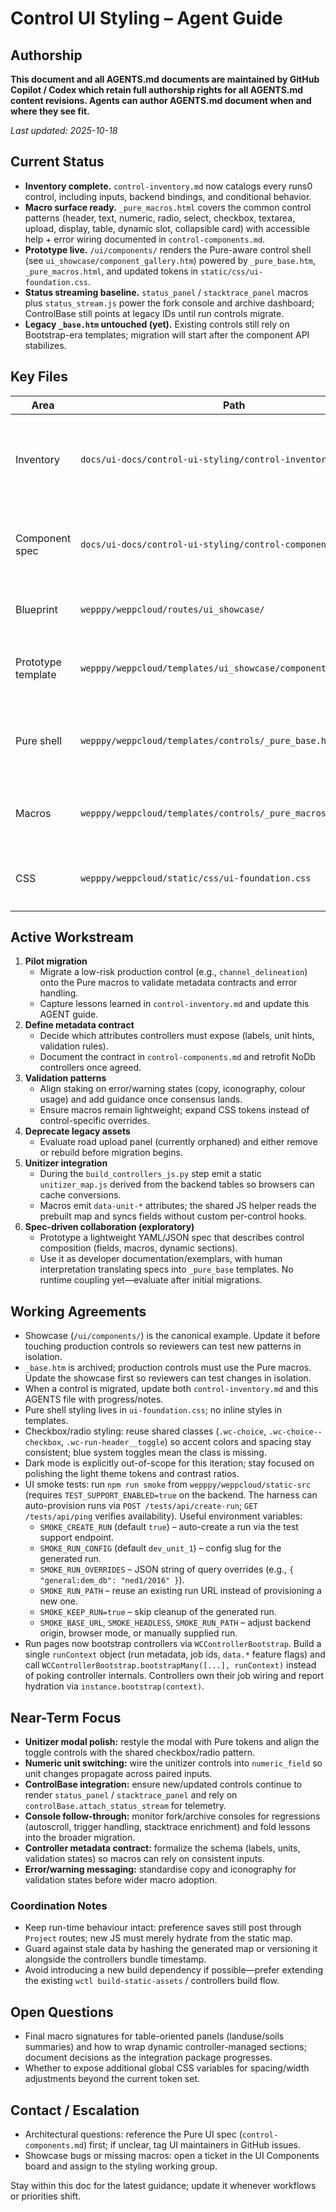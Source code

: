 # Control UI Styling – Agent Guide

## Authorship
**This document and all AGENTS.md documents are maintained by GitHub Copilot / Codex which retain full authorship rights for all AGENTS.md content revisions. Agents can author AGENTS.md document when and where they see fit.**

_Last updated: 2025-10-18_

## Current Status
- **Inventory complete.** `control-inventory.md` now catalogs every runs0 control, including inputs, backend bindings, and conditional behavior.
- **Macro surface ready.** `_pure_macros.html` covers the common control patterns (header, text, numeric, radio, select, checkbox, textarea, upload, display, table, dynamic slot, collapsible card) with accessible help + error wiring documented in `control-components.md`.
- **Prototype live.** `/ui/components/` renders the Pure-aware control shell (see `ui_showcase/component_gallery.htm`) powered by `_pure_base.htm`, `_pure_macros.html`, and updated tokens in `static/css/ui-foundation.css`.
- **Status streaming baseline.** `status_panel` / `stacktrace_panel` macros plus `status_stream.js` power the fork console and archive dashboard; ControlBase still points at legacy IDs until run controls migrate.
- **Legacy `_base.htm` untouched (yet).** Existing controls still rely on Bootstrap-era templates; migration will start after the component API stabilizes.

## Key Files
| Area | Path | Notes |
| --- | --- | --- |
| Inventory | `docs/ui-docs/control-ui-styling/control-inventory.md` | Source of truth for control inputs, routes, and JS wiring. Update in sync with code changes. |
| Component spec | `docs/ui-docs/control-ui-styling/control-components.md` | Macro contracts, layout hierarchy, run-header guidance. |
| Blueprint | `wepppy/weppcloud/routes/ui_showcase/` | Flask blueprint for `/ui/components/` showcase. |
| Prototype template | `wepppy/weppcloud/templates/ui_showcase/component_gallery.htm` | Demonstrates shell + example fields. Expand with every new macro. |
| Pure shell | `wepppy/weppcloud/templates/controls/_pure_base.htm` | Collapsible control shell with summary row and stacked status panels. |
| Macros | `wepppy/weppcloud/templates/controls/_pure_macros.html` | Early helper macros (`control_shell`, `text_field`, etc.). |
| CSS | `wepppy/weppcloud/static/css/ui-foundation.css` | Holds design tokens and new `.wc-control` styles. Extend here, not inline. |

## Active Workstream
1. **Pilot migration**  
   - Migrate a low-risk production control (e.g., `channel_delineation`) onto the Pure macros to validate metadata contracts and error handling.  
   - Capture lessons learned in `control-inventory.md` and update this AGENT guide.
2. **Define metadata contract**  
   - Decide which attributes controllers must expose (labels, unit hints, validation rules).  
   - Document the contract in `control-components.md` and retrofit NoDb controllers once agreed.
3. **Validation patterns**  
   - Align staking on error/warning states (copy, iconography, colour usage) and add guidance once consensus lands.  
   - Ensure macros remain lightweight; expand CSS tokens instead of control-specific overrides.
4. **Deprecate legacy assets**  
   - Evaluate road upload panel (currently orphaned) and either remove or rebuild before migration begins.
5. **Unitizer integration**  
   - During the `build_controllers_js.py` step emit a static `unitizer_map.js` derived from the backend tables so browsers can cache conversions.  
   - Macros emit `data-unit-*` attributes; the shared JS helper reads the prebuilt map and syncs fields without custom per-control hooks.
6. **Spec-driven collaboration (exploratory)**  
   - Prototype a lightweight YAML/JSON spec that describes control composition (fields, macros, dynamic sections).  
   - Use it as developer documentation/exemplars, with human interpretation translating specs into `_pure_base` templates. No runtime coupling yet—evaluate after initial migrations.

## Working Agreements
- Showcase (`/ui/components/`) is the canonical example. Update it before touching production controls so reviewers can test new patterns in isolation.
- `_base.htm` is archived; production controls must use the Pure macros. Update the showcase first so reviewers can test changes in isolation.
- When a control is migrated, update both `control-inventory.md` and this AGENTS file with progress/notes.
- Pure shell styling lives in `ui-foundation.css`; no inline styles in templates.
- Checkbox/radio styling: reuse shared classes (`.wc-choice`, `.wc-choice--checkbox`, `.wc-run-header__toggle`) so accent colors and spacing stay consistent; blue system toggles mean the class is missing.
- Dark mode is explicitly out-of-scope for this iteration; stay focused on polishing the light theme tokens and contrast ratios.
- UI smoke tests: run `npm run smoke` from `wepppy/weppcloud/static-src` (requires `TEST_SUPPORT_ENABLED=true` on the backend. The harness can auto-provision runs via `POST /tests/api/create-run`; `GET /tests/api/ping` verifies availability). Useful environment variables:
  - `SMOKE_CREATE_RUN` (default `true`) – auto-create a run via the test support endpoint.
  - `SMOKE_RUN_CONFIG` (default `dev_unit_1`) – config slug for the generated run.
  - `SMOKE_RUN_OVERRIDES` – JSON string of query overrides (e.g., `{ "general:dem_db": "ned1/2016" }`).
  - `SMOKE_RUN_PATH` – reuse an existing run URL instead of provisioning a new one.
  - `SMOKE_KEEP_RUN=true` – skip cleanup of the generated run.
  - `SMOKE_BASE_URL`, `SMOKE_HEADLESS`, `SMOKE_RUN_PATH` – adjust backend origin, browser mode, or manually supplied run.
- Run pages now bootstrap controllers via `WCControllerBootstrap`. Build a single `runContext` object (run metadata, job ids, `data.*` feature flags) and call `WCControllerBootstrap.bootstrapMany([...], runContext)` instead of poking controller internals. Controllers own their job wiring and report hydration via `instance.bootstrap(context)`.

## Near-Term Focus
- **Unitizer modal polish:** restyle the modal with Pure tokens and align the toggle controls with the shared checkbox/radio pattern.
- **Numeric unit switching:** wire the unitizer controls into `numeric_field` so unit changes propagate across paired inputs.
- **ControlBase integration:** ensure new/updated controls continue to render `status_panel` / `stacktrace_panel` and rely on `controlBase.attach_status_stream` for telemetry.
- **Console follow-through:** monitor fork/archive consoles for regressions (autoscroll, trigger handling, stacktrace enrichment) and fold lessons into the broader migration.
- **Controller metadata contract:** formalize the schema (labels, units, validation states) so macros can rely on consistent inputs.
- **Error/warning messaging:** standardise copy and iconography for validation states before wider macro adoption.


### Coordination Notes
- Keep run-time behaviour intact: preference saves still post through `Project` routes; new JS must merely hydrate from the static map.
- Guard against stale data by hashing the generated map or versioning it alongside the controllers bundle timestamp.
- Avoid introducing a new build dependency if possible—prefer extending the existing `wctl build-static-assets` / controllers build flow.

## Open Questions
- Final macro signatures for table-oriented panels (landuse/soils summaries) and how to wrap dynamic controller-managed sections; document decisions as the integration package progresses.
- Whether to expose additional global CSS variables for spacing/width adjustments beyond the current token set.

## Contact / Escalation
- Architectural questions: reference the Pure UI spec (`control-components.md`) first; if unclear, tag UI maintainers in GitHub issues.
- Showcase bugs or missing macros: open a ticket in the UI Components board and assign to the styling working group.

Stay within this doc for the latest guidance; update it whenever workflows or priorities shift.
